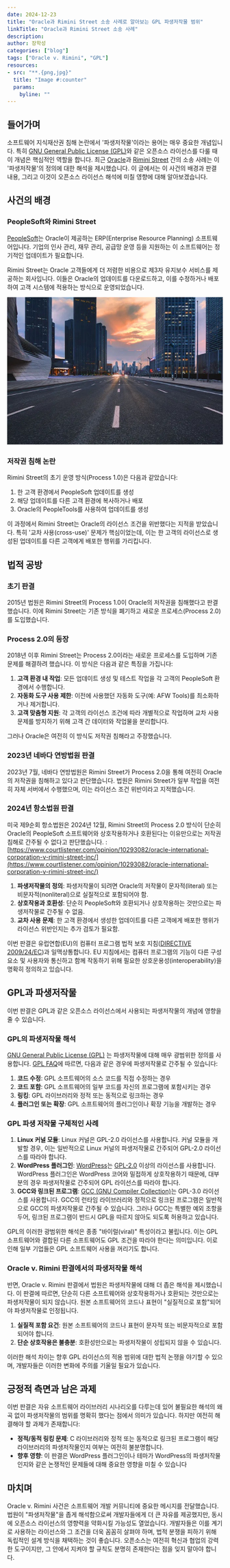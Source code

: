 ```yaml
---
date: 2024-12-23
title: "Oracle과 Rimini Street 소송 사례로 알아보는 GPL 파생저작물 범위"
linkTitle: "Oracle과 Rimini Street 소송 사례"
description: 
author: 장학성
categories: ["blog"]
tags: ["Oracle v. Rimini", "GPL"]
resources:
- src: "**.{png,jpg}"
  title: "Image #:counter"
  params:
    byline: ""
---
```


## 들어가며

소프트웨어 지식재산권 침해 논란에서 '파생저작물'이라는 용어는 매우 중요한 개념입니다. 특히 [GNU General Public License (GPL)](https://www.gnu.org/licenses/gpl-3.0.html)와 같은 오픈소스 라이선스를 다룰 때 이 개념은 핵심적인 역할을 합니다. 최근 [Oracle](https://www.oracle.com/)과 [Rimini Street](https://www.riministreet.com/) 간의 소송 사례는 이 '파생저작물'의 정의에 대한 해석을 제시했습니다. 이 글에서는 이 사건의 배경과 판결 내용, 그리고 이것이 오픈소스 라이선스 해석에 미칠 영향에 대해 알아보겠습니다.

## 사건의 배경

### PeopleSoft와 Rimini Street

[PeopleSoft](https://www.oracle.com/applications/peoplesoft/)는 Oracle이 제공하는 ERP(Enterprise Resource Planning) 소프트웨어입니다. 기업의 인사 관리, 재무 관리, 공급망 운영 등을 지원하는 이 소프트웨어는 정기적인 업데이트가 필요합니다.

Rimini Street는 Oracle 고객들에게 더 저렴한 비용으로 제3자 유지보수 서비스를 제공하는 회사입니다. 이들은 Oracle의 업데이트를 다운로드하고, 이를 수정하거나 배포하여 고객 시스템에 적용하는 방식으로 운영되었습니다.

![](./featured-rimini-street.jpeg)

### 저작권 침해 논란

Rimini Street의 초기 운영 방식(Process 1.0)은 다음과 같았습니다:

1. 한 고객 환경에서 PeopleSoft 업데이트를 생성
2. 해당 업데이트를 다른 고객 환경에 복사하거나 배포
3. Oracle의 PeopleTools를 사용하여 업데이트를 생성

이 과정에서 Rimini Street는 Oracle의 라이선스 조건을 위반했다는 지적을 받았습니다. 특히 '교차 사용(cross-use)' 문제가 핵심이었는데, 이는 한 고객의 라이선스로 생성된 업데이트를 다른 고객에게 배포한 행위를 가리킵니다.

## 법적 공방

### 초기 판결

2015년 법원은 Rimini Street의 Process 1.0이 Oracle의 저작권을 침해했다고 판결했습니다. 이에 Rimini Street는 기존 방식을 폐기하고 새로운 프로세스(Process 2.0)를 도입했습니다.

### Process 2.0의 등장

2018년 이후 Rimini Street는 Process 2.0이라는 새로운 프로세스를 도입하며 기존 문제를 해결하려 했습니다. 이 방식은 다음과 같은 특징을 가집니다:

1. **고객 환경 내 작업**: 모든 업데이트 생성 및 테스트 작업을 각 고객의 PeopleSoft 환경에서 수행합니다.
2. **자동화 도구 사용 제한**: 이전에 사용했던 자동화 도구(예: AFW Tools)를 최소화하거나 제거합니다.
3. **고객 맞춤형 지원**: 각 고객의 라이선스 조건에 따라 개별적으로 작업하며 교차 사용 문제를 방지하기 위해 고객 간 데이터와 작업물을 분리합니다.

그러나 Oracle은 여전히 이 방식도 저작권 침해라고 주장했습니다.

### 2023년 네바다 연방법원 판결

2023년 7월, 네바다 연방법원은 Rimini Street가 Process 2.0을 통해 여전히 Oracle의 저작권을 침해하고 있다고 판단했습니다. 법원은 Rimini Street가 일부 작업을 여전히 자체 서버에서 수행했으며, 이는 라이선스 조건 위반이라고 지적했습니다.

### 2024년 항소법원 판결

미국 제9순회 항소법원은 2024년 12월, Rimini Street의 Process 2.0 방식이 단순히 Oracle의 PeopleSoft 소프트웨어와 상호작용하거나 호환된다는 이유만으로는 저작권 침해로 간주될 수 없다고 판단했습니다. : [https://www.courtlistener.com/opinion/10293082/oracle-international-corporation-v-rimini-street-inc/](https://www.courtlistener.com/opinion/10293082/oracle-international-corporation-v-rimini-street-inc/)

1. **파생저작물의 정의**: 파생저작물이 되려면 Oracle의 저작물이 문자적(literal) 또는 비문자적(nonliteral)으로 실질적으로 포함되어야 함.
2. **상호작용과 호환성**: 단순히 PeopleSoft와 호환되거나 상호작용하는 것만으로는 파생저작물로 간주될 수 없음.
3. **교차 사용 문제**: 한 고객 환경에서 생성한 업데이트를 다른 고객에게 배포한 행위가 라이선스 위반인지는 추가 검토가 필요함.

이번 판결은 유럽연합(EU)의 컴퓨터 프로그램 법적 보호 지침([DIRECTIVE 2009/24/EC](https://eur-lex.europa.eu/legal-content/EN/TXT/?uri=CELEX%3A32009L0024))과 일맥상통합니다. EU 지침에서는 컴퓨터 프로그램의 기능이 다른 구성 요소 및 사용자와 통신하고 함께 작동하기 위해 필요한 상호운용성(interoperability)을 명확히 정의하고 있습니다.

## GPL과 파생저작물

이번 판결은 GPL과 같은 오픈소스 라이선스에서 사용되는 파생저작물의 개념에 영향을 줄 수 있습니다.

### GPL의 파생저작물 해석

[GNU General Public License (GPL)](https://www.gnu.org/licenses/gpl-3.0.html) 는 파생저작물에 대해 매우 광범위한 정의를 사용합니다. [GPL FAQ](https://www.gnu.org/licenses/gpl-faq.html)에 따르면, 다음과 같은 경우에 파생저작물로 간주될 수 있습니다:

1. **코드 수정**: GPL 소프트웨어의 소스 코드를 직접 수정하는 경우
2. **코드 포함**: GPL 소프트웨어의 일부 코드를 자신의 프로그램에 포함시키는 경우
3. **링킹**: GPL 라이브러리와 정적 또는 동적으로 링크하는 경우
4. **플러그인 또는 확장**: GPL 소프트웨어의 플러그인이나 확장 기능을 개발하는 경우

### **GPL 파생 저작물 구체적인 사례**

1. **Linux 커널 모듈**: Linux 커널은 GPL-2.0 라이선스를 사용합니다. 커널 모듈을 개발할 경우, 이는 일반적으로 Linux 커널의 파생저작물로 간주되어 GPL-2.0 라이선스를 따라야 합니다.
2. **WordPress 플러그인**: [WordPress](https://wordpress.org/)는 [GPL-2.0](https://wordpress.org/about/license/) 이상의 라이선스를 사용합니다. WordPress 플러그인은 WordPress 코어와 밀접하게 상호작용하기 때문에, 대부분의 경우 파생저작물로 간주되어 GPL 라이선스를 따라야 합니다.
3. **GCC와 링크된 프로그램**: [GCC (GNU Compiler Collection)](https://gcc.gnu.org/)는 GPL-3.0 라이선스를 사용합니다. GCC의 런타임 라이브러리와 정적으로 링크된 프로그램은 일반적으로 GCC의 파생저작물로 간주될 수 있습니다. 그러나 GCC는 특별한 예외 조항을 두어, 링크된 프로그램이 반드시 GPL을 따르지 않아도 되도록 허용하고 있습니다.

GPL의 이러한 광범위한 해석은 종종 "바이럴(viral)" 특성이라고 불립니다. 이는 GPL 소프트웨어와 결합된 다른 소프트웨어도 GPL 조건을 따라야 한다는 의미입니다. 이로 인해 일부 기업들은 GPL 소프트웨어 사용을 꺼리기도 합니다.

### Oracle v. Rimini 판결에서의 파생저작물 해석

반면, Oracle v. Rimini 판결에서 법원은 파생저작물에 대해 더 좁은 해석을 제시했습니다. 이 판결에 따르면, 단순히 다른 소프트웨어와 상호작용하거나 호환되는 것만으로는 파생저작물이 되지 않습니다. 원본 소프트웨어의 코드나 표현이 "실질적으로 포함"되어야 파생저작물로 인정됩니다.

1. **실질적 포함 요건**: 원본 소프트웨어의 코드나 표현이 문자적 또는 비문자적으로 포함되어야 합니다.
2. **단순 상호작용은 불충분**: 호환성만으로는 파생저작물이 성립되지 않을 수 있습니다.

이러한 해석 차이는 향후 GPL 라이선스의 적용 범위에 대한 법적 논쟁을 야기할 수 있으며, 개발자들은 이러한 변화에 주의를 기울일 필요가 있습니다.

## 긍정적 측면과 남은 과제

이번 판결은 자유 소프트웨어 라이브러리 시나리오를 다루는데 있어 불필요한 해석의 왜곡 없이 파생저작물의 범위를 명확히 했다는 점에서 의미가 있습니다. 하지만 여전히 해결해야 할 과제가 존재합니다:

- **정적/동적 링킹 문제**: C 라이브러리와 정적 또는 동적으로 링크된 프로그램이 해당 라이브러리의 파생저작물인지 여부는 여전히 불분명합니다.
- **향후 영향**: 이 판결은 WordPress 플러그인이나 테마가 WordPress의 파생저작물인지와 같은 논쟁적인 문제들에 대해 중요한 영향을 미칠 수 있습니다

## 마치며

Oracle v. Rimini 사건은 소프트웨어 개발 커뮤니티에 중요한 메시지를 전달했습니다. 법원이 "파생저작물"을 좁게 해석함으로써 개발자들에게 더 큰 자유를 제공했지만, 동시에 오픈소스 라이선스의 영향력을 약화시킬 가능성도 열었습니다. 개발자들은 이를 계기로 사용하는 라이선스와 그 조건을 더욱 꼼꼼히 살펴야 하며, 법적 분쟁을 피하기 위해 독립적인 설계 방식을 채택하는 것이 좋습니다. 오픈소스는 여전히 혁신과 협업의 강력한 도구이지만, 그 안에서 지켜야 할 규칙도 분명히 존재한다는 점을 잊지 말아야 합니다.